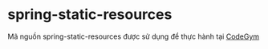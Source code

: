 # spring-static-resources
Mã nguồn spring-static-resources được sử dụng để thực hành tại [CodeGym](https://codegym.vn)
